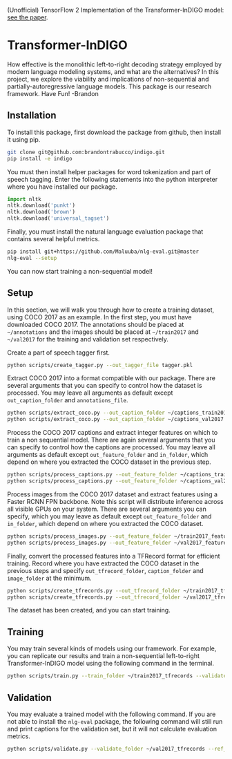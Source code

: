 (Unofficial) TensorFlow 2 Implementation of the Transformer-InDIGO model: [see the paper](https://arxiv.org/abs/1905.12790).

# Transformer-InDIGO

How effective is the monolithic left-to-right decoding strategy employed by modern language modeling systems, and what are the alternatives? In this project, we explore the viability and implications of non-sequential and partially-autoregressive language models. This package is our research framework. Have Fun! -Brandon

## Installation

To install this package, first download the package from github, then install it using pip.

```bash
git clone git@github.com:brandontrabucco/indigo.git
pip install -e indigo
```

You must then install helper packages for word tokenization and part of speech tagging. Enter the following statements into the python interpreter where you have installed our package.

```python
import nltk
nltk.download('punkt')
nltk.download('brown')
nltk.download('universal_tagset')
```

Finally, you must install the natural language evaluation package that contains several helpful metrics.

```bash
pip install git+https://github.com/Maluuba/nlg-eval.git@master
nlg-eval --setup
```

You can now start training a non-sequential model!

## Setup

In this section, we will walk you through how to create a training dataset, using COCO 2017 as an example. In the first step, you must have downloaded COCO 2017. The annotations should be placed at `~/annotations` and the images should be placed at `~/train2017` and `~/val2017` for the training and validation set respectively.

Create a part of speech tagger first.

```bash
python scripts/create_tagger.py --out_tagger_file tagger.pkl
```

Extract COCO 2017 into a format compatible with our package. There are several arguments that you can specify to control how the dataset is processed. You may leave all arguments as default except `out_caption_folder` and `annotations_file`.

```bash
python scripts/extract_coco.py --out_caption_folder ~/captions_train2017 --annotations_file ~/annotations/captions_train2017.json
python scripts/extract_coco.py --out_caption_folder ~/captions_val2017 --annotations_file ~/annotations/captions_val2017.json
```

Process the COCO 2017 captions and extract integer features on which to train a non sequential model. There are again several arguments that you can specify to control how the captions are processed. You may leave all arguments as default except `out_feature_folder` and `in_folder`, which depend on where you extracted the COCO dataset in the previous step.

```bash
python scripts/process_captions.py --out_feature_folder ~/captions_train2017_features --in_folder ~/captions_train2017 --tagger_file tagger.pkl --vocab_file train2017_vocab.txt --min_word_frequency 5 --max_length 100
python scripts/process_captions.py --out_feature_folder ~/captions_val2017_features --in_folder ~/captions_val2017 --tagger_file tagger.pkl --vocab_file train2017_vocab.txt --max_length 100
```

Process images from the COCO 2017 dataset and extract features using a Faster RCNN FPN backbone. Note this script will distribute inference across all visible GPUs on your system. There are several arguments you can specify, which you may leave as default except `out_feature_folder` and `in_folder`, which depend on where you extracted the COCO dataset.

```bash
python scripts/process_images.py --out_feature_folder ~/train2017_features --in_folder ~/train2017 --batch_size 4
python scripts/process_images.py --out_feature_folder ~/val2017_features --in_folder ~/val2017 --batch_size 4
```

Finally, convert the processed features into a TFRecord format for efficient training. Record where you have extracted the COCO dataset in the previous steps and specify `out_tfrecord_folder`, `caption_folder` and `image_folder` at the minimum.

```bash
python scripts/create_tfrecords.py --out_tfrecord_folder ~/train2017_tfrecords --caption_folder ~/captions_train2017_features --image_folder ~/train2017_features --samples_per_shard 4096
python scripts/create_tfrecords.py --out_tfrecord_folder ~/val2017_tfrecords --caption_folder ~/captions_val2017_features --image_folder ~/val2017_features --samples_per_shard 4096
```

The dataset has been created, and you can start training.

## Training

You may train several kinds of models using our framework. For example, you can replicate our results and train a non-sequential left-to-right Transformer-InDIGO model using the following command in the terminal.

```bash
python scripts/train.py --train_folder ~/train2017_tfrecords --validate_folder ~/val2017_tfrecords --batch_size 32 --beam_size 1 --vocab_file train2017_vocab.txt --num_epochs 10 --model_ckpt ckpt/decoder --embedding_size 256 --heads 4 --num_layers 2 --first_layer region --final_layer indigo
```

## Validation

You may evaluate a trained model with the following command. If you are not able to install the `nlg-eval` package, the following command will still run and print captions for the validation set, but it will not calculate evaluation metrics.

```bash
python scripts/validate.py --validate_folder ~/val2017_tfrecords --ref_folder ~/captions_val2017 --batch_size 32 --beam_size 1 --vocab_file train2017_vocab.txt --model_ckpt ckpt/decoder --embedding_size 256 --heads 4 --num_layers 2 --first_layer region --final_layer indigo
```
